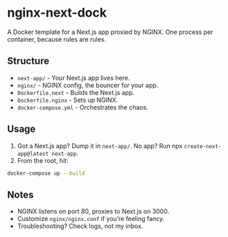 # nginx-next-dock
A Docker template for a Next.js app proxied by NGINX. One process per container, because rules are rules.

## Structure
- `next-app/` - Your Next.js app lives here.
- `nginx/` - NGINX config, the bouncer for your app.
- `Dockerfile.next` - Builds the Next.js app.
- `Dockerfile.nginx` - Sets up NGINX.
- `docker-compose.yml` - Orchestrates the chaos.

## Usage
1. Got a Next.js app? Dump it in `next-app/`. No app? Run npx `create-next-app@latest next-app`.
2. From the root, hit:
```bash
docker-compose up --build
```

## Notes
- NGINX listens on port 80, proxies to Next.js on 3000.
- Customize `nginx/nginx.conf` if you’re feeling fancy.
- Troubleshooting? Check logs, not my inbox.





